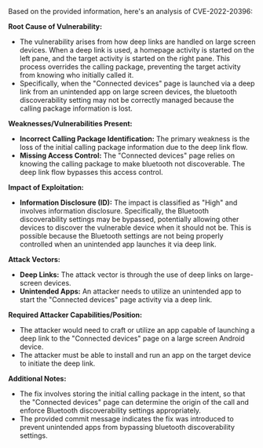 Based on the provided information, here's an analysis of CVE-2022-20396:

**Root Cause of Vulnerability:**

- The vulnerability arises from how deep links are handled on large screen devices. When a deep link is used, a homepage activity is started on the left pane, and the target activity is started on the right pane. This process overrides the calling package, preventing the target activity from knowing who initially called it.
- Specifically, when the "Connected devices" page is launched via a deep link from an unintended app on large screen devices, the bluetooth discoverability setting may not be correctly managed because the calling package information is lost.

**Weaknesses/Vulnerabilities Present:**

- **Incorrect Calling Package Identification:** The primary weakness is the loss of the initial calling package information due to the deep link flow.
- **Missing Access Control:** The "Connected devices" page relies on knowing the calling package to make bluetooth not discoverable. The deep link flow bypasses this access control.

**Impact of Exploitation:**

- **Information Disclosure (ID):** The impact is classified as "High" and involves information disclosure. Specifically, the Bluetooth discoverability settings may be bypassed, potentially allowing other devices to discover the vulnerable device when it should not be. This is possible because the Bluetooth settings are not being properly controlled when an unintended app launches it via deep link.

**Attack Vectors:**

- **Deep Links:** The attack vector is through the use of deep links on large-screen devices.
- **Unintended Apps:** An attacker needs to utilize an unintended app to start the "Connected devices" page activity via a deep link.

**Required Attacker Capabilities/Position:**

- The attacker would need to craft or utilize an app capable of launching a deep link to the "Connected devices" page on a large screen Android device.
- The attacker must be able to install and run an app on the target device to initiate the deep link.

**Additional Notes:**

- The fix involves storing the initial calling package in the intent, so that the "Connected devices" page can determine the origin of the call and enforce Bluetooth discoverability settings appropriately.
- The provided commit message indicates the fix was introduced to prevent unintended apps from bypassing bluetooth discoverability settings.